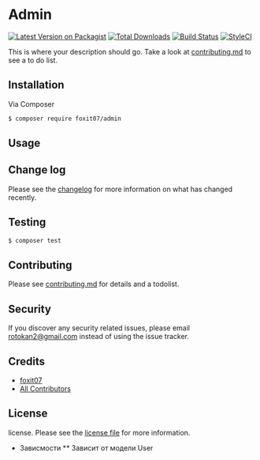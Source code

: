 # Admin

[![Latest Version on Packagist][ico-version]][link-packagist]
[![Total Downloads][ico-downloads]][link-downloads]
[![Build Status][ico-travis]][link-travis]
[![StyleCI][ico-styleci]][link-styleci]

This is where your description should go. Take a look at [contributing.md](contributing.md) to see a to do list.

## Installation

Via Composer

``` bash
$ composer require foxit07/admin
```

## Usage

## Change log

Please see the [changelog](changelog.md) for more information on what has changed recently.

## Testing

``` bash
$ composer test
```

## Contributing

Please see [contributing.md](contributing.md) for details and a todolist.

## Security

If you discover any security related issues, please email rotokan2@gmail.com instead of using the issue tracker.

## Credits

- [foxit07][link-author]
- [All Contributors][link-contributors]

## License

license. Please see the [license file](license.md) for more information.

[ico-version]: https://img.shields.io/packagist/v/marathon/admin.svg?style=flat-square
[ico-downloads]: https://img.shields.io/packagist/dt/marathon/admin.svg?style=flat-square
[ico-travis]: https://img.shields.io/travis/marathon/admin/master.svg?style=flat-square
[ico-styleci]: https://styleci.io/repos/12345678/shield

[link-packagist]: https://packagist.org/packages/marathon/admin
[link-downloads]: https://packagist.org/packages/marathon/admin
[link-travis]: https://travis-ci.org/marathon/admin
[link-styleci]: https://styleci.io/repos/12345678
[link-author]: https://github.com/marathon
[link-contributors]: ../../contributors

* Зависмости
** Зависит от модели User